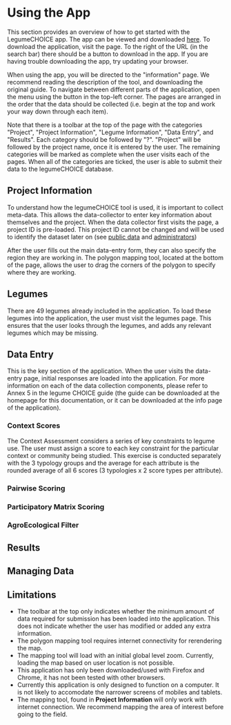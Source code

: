 # Using the App

This section provides an overview of how to get started with the LegumeCHOICE app. The app can be viewed and downloaded [here](https://l-gorman.github.io/legume-choice-client/). To download the application, visit the page. To the right of the URL (in the search bar) there should be a button to download in the app. If you are having trouble downloading the app, try updating your browser.

When using the app, you will be directed to the "information" page. We recommend reading the description of the tool, and downloading the original guide. To navigate between different parts of the application, open the menu using the button in the top-left corner. The pages are arranged in the order that the data should be collected (i.e. begin at the top and work your way down through each item).

Note that there is a toolbar at the top of the page with the categories "Project", "Project Information", "Legume Information", "Data Entry", and "Results". Each category should be followed by "?". "Project" will be followed by the project name, once it is entered by the user. The remaining categories will be marked as complete when the user visits each of the pages. When all of the categories are ticked, the user is able to submit their data to the legumeCHOICE database.

## Project Information

To understand how the legumeCHOICE tool is used, it is important to collect meta-data. This allows the data-collector to enter key information about themselves and the project. When the data collector first visits the page, a project ID is pre-loaded. This project ID cannot be changed and will be used to identify the dataset later on (see [public data](public-data.md) and [administrators](administrators.md))

After the user fills out the main data-entry form, they can also specify the region they are working in. The polygon mapping tool, located at the bottom of the page, allows the user to drag the corners of the polygon to specify where they are working.

## Legumes

There are 49 legumes already included in the application. To load these legumes into the application, the user must visit the legumes page. This ensures that the user looks through the legumes, and adds any relevant legumes which may be missing.

## Data Entry

This is the key section of the application. When the user visits the data-entry page, initial responses are loaded into the application. For more information on each of the data collection components, please refer to Annex 5 in the legume CHOICE guide (the guide can be downloaded at the homepage for this documentation, or it can be downloaded at the info page of the application).

### Context Scores

The Context Assessment considers a series of key constraints to legume use. The user must assign a score to each key constraint for the particular context or community being studied. This exercise is conducted separately with the 3 typology groups and the average for each attribute is the rounded average of all 6 scores (3 typologies x 2 score types per attribute).

### Pairwise Scoring

### Participatory Matrix Scoring

### AgroEcological Filter

## Results

## Managing Data

## Limitations

-   The toolbar at the top only indicates whether the minimum amount of data required for submission has been loaded into the application. This does not indicate whether the user has modified or added any extra information.
-   The polygon mapping tool requires internet connectivity for rerendering the map.
-   The mapping tool will load with an initial global level zoom. Currently, loading the map based on user location is not possible.
-   This application has only been downloaded/used with Firefox and Chrome, it has not been tested with other browsers.
-   Currently this application is only designed to function on a computer. It is not likely to accomodate the narrower screens of mobiles and tablets.
-   The mapping tool, found in **Project Information** will only work with internet connection. We recommend mapping the area of interest before going to the field.
